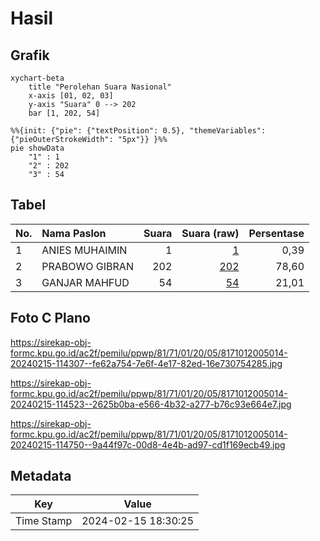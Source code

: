 # Hasil

## Grafik

```mermaid
xychart-beta
    title "Perolehan Suara Nasional"
    x-axis [01, 02, 03]
    y-axis "Suara" 0 --> 202
    bar [1, 202, 54]
```

```mermaid
%%{init: {"pie": {"textPosition": 0.5}, "themeVariables": {"pieOuterStrokeWidth": "5px"}} }%%
pie showData
    "1" : 1
    "2" : 202
    "3" : 54
```

## Tabel

| No. | Nama Paslon    | Suara | Suara (raw) | Persentase |
|:--- |:-------------- | -----:| -----------:| ----------:|
| 1   | ANIES MUHAIMIN | 1     | [1][p-1]    | 0,39       |
| 2   | PRABOWO GIBRAN | 202   | [202][p-2]  | 78,60      |
| 3   | GANJAR MAHFUD  | 54    | [54][p-3]   | 21,01      |


[p-1]: https://github.com/gigit-pemilu/pemilu-2024/blob/main/pilpres/hitung-suara/sub/81-maluku/sub/71-kota-ambon/sub/01-nusaniwe/sub/2005-urimessing/sub/014-tps/sub/paslon-1.txt
[p-2]: https://github.com/gigit-pemilu/pemilu-2024/blob/main/pilpres/hitung-suara/sub/81-maluku/sub/71-kota-ambon/sub/01-nusaniwe/sub/2005-urimessing/sub/014-tps/sub/paslon-2.txt
[p-3]: https://github.com/gigit-pemilu/pemilu-2024/blob/main/pilpres/hitung-suara/sub/81-maluku/sub/71-kota-ambon/sub/01-nusaniwe/sub/2005-urimessing/sub/014-tps/sub/paslon-3.txt

## Foto C Plano

https://sirekap-obj-formc.kpu.go.id/ac2f/pemilu/ppwp/81/71/01/20/05/8171012005014-20240215-114307--fe62a754-7e6f-4e17-82ed-16e730754285.jpg

https://sirekap-obj-formc.kpu.go.id/ac2f/pemilu/ppwp/81/71/01/20/05/8171012005014-20240215-114523--2625b0ba-e566-4b32-a277-b76c93e664e7.jpg

https://sirekap-obj-formc.kpu.go.id/ac2f/pemilu/ppwp/81/71/01/20/05/8171012005014-20240215-114750--9a44f97c-00d8-4e4b-ad97-cd1f169ecb49.jpg


## Metadata

| Key        | Value               |
| ---------- | ------------------- |
| Time Stamp | 2024-02-15 18:30:25 |



